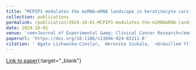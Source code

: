```yaml
---
title: "MCPIP1 modulates the miRNA‒mRNA landscape in keratinocyte carcinomas"
collection: publications
permalink: /publication/2024-10-01-MCPIP1-modulates-the-miRNAmRNA-landscape-in-keratinocyte-carcinomas
date: 2024-10-01
venue: '<em>Journal of Experimental &amp; Clinical Cancer Research</em>'
paperurl: 'https://doi.org/10.1186/s13046-024-03211-8'
citation: ' Agata Lichawska-Cieslar,  Weronika Szukala,  <b>Guillem Ylla</b>,  <b>Gabriela Machaj</b>,  Faustyna Ploskonka,  Iwona Chlebicka,  Jacek Szepietowski,  Jolanta Jura, &quot;MCPIP1 modulates the miRNA‒mRNA landscape in keratinocyte carcinomas.&quot; <em>Journal of Experimental &amp;amp; Clinical Cancer Research</em>, 2024.'
---
```

[Link to paper](https://doi.org/10.1186/s13046-024-03211-8){:target="_blank"}
